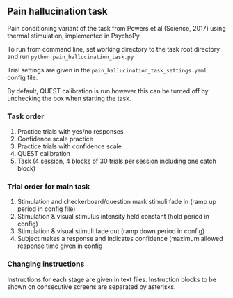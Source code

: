 ## Pain hallucination task

Pain conditioning variant of the task from Powers et al (Science, 2017) using thermal stimulation, implemented in PsychoPy.

To run from command line, set working directory to the task root directory and run `python pain_hallucination_task.py`

Trial settings are given in the `pain_hallucination_task_settings.yaml` config file.

By default, QUEST calibration is run however this can be turned off by unchecking the box when starting the task.

### Task order

1. Practice trials with yes/no responses
2. Confidence scale practice
3. Practice trials with confidence scale
4. QUEST calibration
5. Task (4 session, 4 blocks of 30 trials per session including one catch block)

### Trial order for main task

1. Stimulation and checkerboard/question mark stimuli fade in (ramp up period in config file)
2. Stimulation & visual stimulus intensity held constant (hold period in config)
3. Stimulation & visual stimuli fade out (ramp down period in config)
4. Subject makes a response and indicates confidence (maximum allowed response time given in config

### Changing instructions

Instructions for each stage are given in text files. Instruction blocks to be shown on consecutive screens are separated by asterisks.
